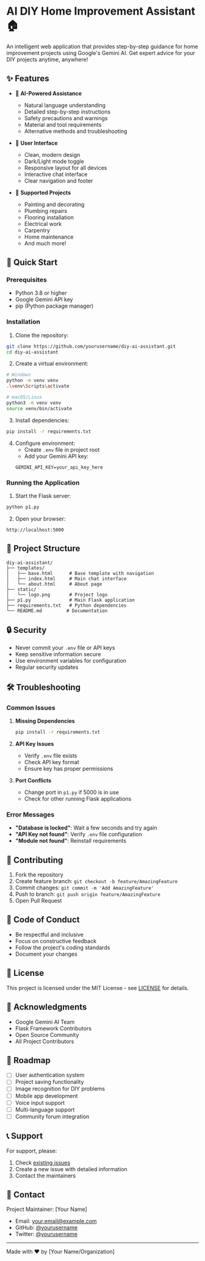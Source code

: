 # AI DIY Home Improvement Assistant 🏠

An intelligent web application that provides step-by-step guidance for home improvement projects using Google's Gemini AI. Get expert advice for your DIY projects anytime, anywhere!

## ✨ Features

- 🤖 **AI-Powered Assistance**
  - Natural language understanding
  - Detailed step-by-step instructions
  - Safety precautions and warnings
  - Material and tool requirements
  - Alternative methods and troubleshooting

- 🎨 **User Interface**
  - Clean, modern design
  - Dark/Light mode toggle
  - Responsive layout for all devices
  - Interactive chat interface
  - Clear navigation and footer

- 🔧 **Supported Projects**
  - Painting and decorating
  - Plumbing repairs
  - Flooring installation
  - Electrical work
  - Carpentry
  - Home maintenance
  - And much more!

## 🚀 Quick Start

### Prerequisites

- Python 3.8 or higher
- Google Gemini API key
- pip (Python package manager)

### Installation

1. Clone the repository:
```bash
git clone https://github.com/yourusername/diy-ai-assistant.git
cd diy-ai-assistant
```

2. Create a virtual environment:
```bash
# Windows
python -m venv venv
.\venv\Scripts\activate

# macOS/Linux
python3 -m venv venv
source venv/bin/activate
```

3. Install dependencies:
```bash
pip install -r requirements.txt
```

4. Configure environment:
   - Create `.env` file in project root
   - Add your Gemini API key:
   ```
   GEMINI_API_KEY=your_api_key_here
   ```

### Running the Application

1. Start the Flask server:
```bash
python p1.py
```

2. Open your browser:
```
http://localhost:5000
```

## 📁 Project Structure

```
diy-ai-assistant/
├── templates/
│   ├── base.html      # Base template with navigation
│   ├── index.html     # Main chat interface
│   └── about.html     # About page
├── static/
│   └── logo.png       # Project logo
├── p1.py              # Main Flask application
├── requirements.txt   # Python dependencies
└── README.md         # Documentation
```

## 🔒 Security

- Never commit your `.env` file or API keys
- Keep sensitive information secure
- Use environment variables for configuration
- Regular security updates

## 🛠️ Troubleshooting

### Common Issues

1. **Missing Dependencies**
   ```bash
   pip install -r requirements.txt
   ```

2. **API Key Issues**
   - Verify `.env` file exists
   - Check API key format
   - Ensure key has proper permissions

3. **Port Conflicts**
   - Change port in `p1.py` if 5000 is in use
   - Check for other running Flask applications

### Error Messages

- **"Database is locked"**: Wait a few seconds and try again
- **"API Key not found"**: Verify `.env` file configuration
- **"Module not found"**: Reinstall requirements

## 🤝 Contributing

1. Fork the repository
2. Create feature branch: `git checkout -b feature/AmazingFeature`
3. Commit changes: `git commit -m 'Add AmazingFeature'`
4. Push to branch: `git push origin feature/AmazingFeature`
5. Open Pull Request

## 📝 Code of Conduct

- Be respectful and inclusive
- Focus on constructive feedback
- Follow the project's coding standards
- Document your changes

## 📜 License

This project is licensed under the MIT License - see [LICENSE](LICENSE) for details.

## 🙏 Acknowledgments

- Google Gemini AI Team
- Flask Framework Contributors
- Open Source Community
- All Project Contributors

## 🎯 Roadmap

- [ ] User authentication system
- [ ] Project saving functionality
- [ ] Image recognition for DIY problems
- [ ] Mobile app development
- [ ] Voice input support
- [ ] Multi-language support
- [ ] Community forum integration

## 📞 Support

For support, please:
1. Check [existing issues](https://github.com/yourusername/diy-ai-assistant/issues)
2. Create a new issue with detailed information
3. Contact the maintainers

## 📧 Contact

Project Maintainer: [Your Name]
- Email: your.email@example.com
- GitHub: [@yourusername](https://github.com/yourusername)
- Twitter: [@yourusername](https://twitter.com/yourusername)

---

Made with ❤️ by [Your Name/Organization] 